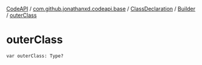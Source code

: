 [CodeAPI](../../../index.md) / [com.github.jonathanxd.codeapi.base](../../index.md) / [ClassDeclaration](../index.md) / [Builder](index.md) / [outerClass](.)

# outerClass

`var outerClass: Type?`